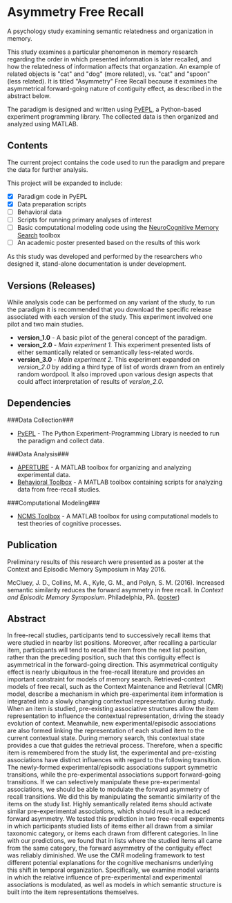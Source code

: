 # Asymmetry Free Recall

A psychology study examining semantic relatedness and organization in memory.

This study examines a particular phenomenon in memory research regarding the order in which presented information is later recalled, and how the relatedness of information affects that organzation.  An example of related objects is "cat" and "dog" (more related), vs. "cat" and "spoon" (less related).  It is titled "Asymmetry" Free Recall because it examines the asymmetrical forward-going nature of contiguity effect, as described in the abstract below.

The paradigm is designed and written using [PyEPL](http://pyepl.sourceforge.net/), a Python-based experiment programming library.  The collected data is then organized and analyzed using MATLAB.

## Contents

The current project contains the code used to run the paradigm and prepare the data for further analysis.

This project will be expanded to include:
- [x] Paradigm code in PyEPL
- [x] Data preparation scripts
- [ ] Behavioral data
- [ ] Scripts for running primary analyses of interest
- [ ] Basic computational modeling code using the [NeuroCognitive Memory Search](https://memory.psy.vanderbilt.edu/w/index.php/NCMS_Toolbox) toolbox
- [ ] An academic poster presented based on the results of this work

As this study was developed and performed by the researchers who designed it, stand-alone documentation is under development.

## Versions (Releases)

While analysis code can be performed on any variant of the study, to run the paradigm it is recommended that you download the specific release associated with each version of the study.  This experiment involved one pilot and two main studies.

- **version_1.0** - A basic pilot of the general concept of the paradigm.
- **version_2.0** - _Main experiment 1._ This experiment presented lists of either semantically related or semantically less-related words.
- **version_3.0** - _Main experiment 2._ This experiment expanded on _version_2.0_ by adding a third type of list of words drawn from an entirely random wordpool.  It also improved upon various design aspects that could affect interpretation of results of _version_2.0_.

## Dependencies

###Data Collection###
- [PyEPL](http://pyepl.sourceforge.net) - The Python Experiment-Programming Library is needed to run the paradigm and collect data.

###Data Analysis###
- [APERTURE](https://github.com/mortonne/aperture) - A MATLAB toolbox for organizing and analyzing experimental data.
- [Behavioral Toolbox](http://memory.psych.upenn.edu/Behavioral_toolbox) - A MATLAB toolbox containing scripts for analyzing data from free-recall studies.

###Computational Modeling###
- [NCMS Toolbox](https://memory.psy.vanderbilt.edu/w/index.php/NCMS_Toolbox) - A MATLAB toolbox for using computational models to test theories of cognitive processes.

## Publication ##

Preliminary results of this research were presented as a poster at the Context and Episodic Memory Symposium in May 2016.

McCluey, J. D., Collins, M. A., Kyle, G. M., and Polyn, S. M. (2016). Increased semantic similarity reduces the forward asymmetry in free recall. In _Context and Episodic Memory Symposium_. Philadelphia, PA. ([poster](https://memory.psy.vanderbilt.edu/files/pubs/McClEtal16.poster.pdf))


## Abstract

In free-recall studies, participants tend to successively recall items that were studied in nearby list positions.  Moreover, after recalling a particular item, participants will tend to recall the item from the next list position, rather than the preceding position, such that this contiguity effect is asymmetrical in the forward-going direction.  This asymmetrical contiguity effect is nearly ubiquitous in the free-recall literature and provides an important constraint for models of memory search.  Retrieved-context models of free recall, such as the Context Maintenance and Retrieval (CMR) model, describe a mechanism in which pre-experimental item information is integrated into a slowly changing contextual representation during study.  When an item is studied, pre-existing associative structures allow the item representation to influence the contextual representation, driving the steady evolution of context.  Meanwhile, new experimental/episodic associations are also formed linking the representation of each studied item to the current contextual state.  During memory search, this contextual state provides a cue that guides the retrieval process.  Therefore, when a specific item is remembered from the study list, the experimental and pre-existing associations have distinct influences with regard to the following transition.  The newly-formed experimental/episodic associations support symmetric transitions, while the pre-experimental associations support forward-going transitions.  If we can selectively manipulate these pre-experimental associations, we should be able to modulate the forward asymmetry of recall transitions. We did this by manipulating the semantic similarity of the items on the study list.  Highly semantically related items should activate similar pre-experimental associations, which should result in a reduced forward asymmetry.  We tested this prediction in two free-recall experiments in which participants studied lists of items either all drawn from a similar taxonomic category, or items each drawn from different categories.  In line with our predictions, we found that in lists where the studied items all came from the same category, the forward asymmetry of the contiguity effect was reliably diminished.  We use the CMR modeling framework to test different potential explanations for the cognitive mechanisms underlying this shift in temporal organization.  Specifically, we examine model variants in which the relative influence of pre-experimental and experimental associations is modulated, as well as models in which semantic structure is built into the item representations themselves.
